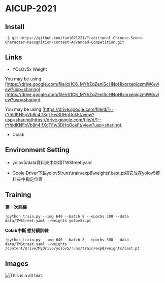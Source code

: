 # AICUP-2021
## Install 
<pre><code> $ git https://github.com/fan1071221/Traditional-Chinese-Scene-Character-Recognition-Contest-Advanced-Competition.git</code></pre>
## Links

* YOLOv5x Weight

You may be using 
[https://drive.google.com/file/d/1C6_MYhZqZenIScHNpHlxorxepigzmlW6/view?usp=sharing](https://drive.google.com/file/d/1C6_MYhZqZenIScHNpHlxorxepigzmlW6/view?usp=sharing).

You may be using
[https://drive.google.com/file/d/1--rYhldKNFpVb8n4lfXgTFw3DHqOokFt/view?usp=sharing(https://drive.google.com/file/d/1--rYhldKNFpVb8n4lfXgTFw3DHqOokFt/view?usp=sharing).

* Colab
## Environment Setting
* yolov5/data資料夾中新增TWStreet.yaml

* Goole Driver下載yolov5\runs\train\exp8\weights\best.pt把它放在yolov5資料夾中指定位置

## Training

**第一次訓練**  
<pre><code>!python train.py --img 640 --batch 8 --epochs 300 --data data/TWStreet.yaml --weights yolov5x.pt
</code></pre>
**Colab中斷 想持續訓練**
<pre><code>!python train.py --img 640 --batch 8 --epochs 300 --data data/TWStreet.yaml --weights /content/drive/MyDrive/yolov5/runs/train/exp8/weights/last.pt
</code></pre>

## Images

![This is a alt text.](img_3010.jpg "This is a sample image.")
